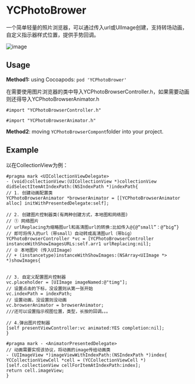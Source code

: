 # YCPhotoBrower
一个简单轻量的照片浏览器，可以通过传入url或UIImage创建，支持转场动画，自定义指示器样式位置，提供手势回调。

![image](https://github.com/WellsYC/YCPhotoBrower/blob/1.4.0/Untitled.gif)


## Usage


**Method1:**  using Cocoapods:
``pod 'YCPhotoBrower'``

在需要使用图片浏览器的类中导入YCPhotoBrowserController.h，如果需要动画则还得导入YCPhotoBrowserAnimator.h
```
#import "YCPhotoBrowserController.h"

#import "YCPhotoBrowserAnimator.h"
```
**Method2**: moving ``YCPhotoBrowserCompont``folder into your project.


## Example
以在CollectionView为例：
```
#pragma mark <UICollectionViewDelegate>
- (void)collectionView:(UICollectionView *)collectionView didSelectItemAtIndexPath:(NSIndexPath *)indexPath{
// 1. 创建动画配置类
YCPhotoBrowserAnimator *browserAnimator = [[YCPhotoBrowserAnimator alloc] initWithPresentedDelegate:self];

// 2. 创建图片控制器类(有两种创建方式，本地图和网络图)
// ① 网络图片
// urlReplacing为缩略图url和高清图url的转换:比如传入@{@“small”：@“big”}
// 即可将传入的url（带small）自动转成高清图url（带big）
YCPhotoBrowserController *vc = [YCPhotoBrowserController instanceWithShowImagesURLs:self.arr1 urlReplacing:nil];
// ② 本地图片（传入UIImage）
// + (instancetype)instanceWithShowImages:(NSArray<UIImage *> *)showImages{


// 3. 自定义配置图片控制器
vc.placeholder = [UIImage imageNamed:@"timg"];
// 设置点击的下标，没设置则从第一张开始
vc.indexPath = indexPath;
// 设置动画，没设置则没动画
vc.browserAnimator = browserAnimator;
///还可以设置指示视图位置，类型，长按的回调。。。

// 4.弹出图片控制器
[self presentViewController:vc animated:YES completion:nil];
}

#pragma mark - <AnimatorPresentedDelegate>
// 动画需要实现该协议，将动画的image传给动画类
- (UIImageView *)imageViewWithIndexPath:(NSIndexPath *)index{
YCCollectionViewCell *cell = (YCCollectionViewCell *)[self.collectionView cellForItemAtIndexPath:index];
return cell.imageView;
}
```

